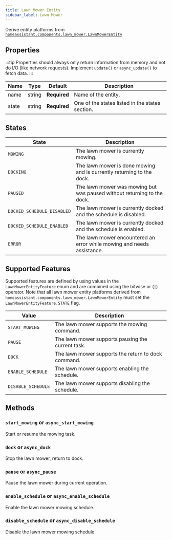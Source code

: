 ```yaml
---
title: Lawn Mower Entity
sidebar_label: Lawn Mower
---
```


Derive entity platforms from [`homeassistant.components.lawn_mower.LawnMowerEntity`](https://github.com/home-assistant/home-assistant/blob/master/homeassistant/components/lawn_mower/__init__.py)

## Properties

:::tip
Properties should always only return information from memory and not do I/O (like network requests). Implement `update()` or `async_update()` to fetch data.
:::


| Name | Type | Default | Description
| ---- | ---- | ------- | -----------
| name | string | **Required** | Name of the entity.
| state | string | **Required** | One of the states listed in the states section.

## States

| State | Description
| ----- | -----------
| `MOWING` | The lawn mower is currently mowing.
| `DOCKING` | The lawn mower is done mowing and is currently returning to the dock.
| `PAUSED` | The lawn mower was mowing but was paused without returning to the dock.
| `DOCKED_SCHEDULE_DISABLED` | The lawn mower is currently docked and the schedule is disabled.
| `DOCKED_SCHEDULE_ENABLED` | The lawn mower is currently docked and the schedule is enabled.
| `ERROR` | The lawn mower encountered an error while mowing and needs assistance.

## Supported Features

Supported features are defined by using values in the `LawnMowerEntityFeature` enum
and are combined using the bitwise or (`|`) operator.
Note that all lawn mower entity platforms derived from `homeassistant.components.lawn_mower.LawnMowerEntity`
must set the `LawnMowerEntityFeature.STATE` flag.

| Value          | Description                                          |
| -------------- | ---------------------------------------------------- |
| `START_MOWING`      | The lawn mower supports the mowing command.       |
| `PAUSE`   | The lawn mower supports pausing the current task.                   |
| `DOCK`    | The lawn mower supports the return to dock command.               |
| `ENABLE_SCHEDULE`       | The lawn mower supports enabling the schedule.                        |
| `DISABLE_SCHEDULE`          | The lawn mower supports disabling the schedule.              |

## Methods

### `start_mowing` or `async_start_mowing`

Start or resume the mowing task.

### `dock` or `async_dock`

Stop the lawn mower, return to dock.

### `pause` or `async_pause`

Pause the lawn mower during current operation.

### `enable_schedule` or `async_enable_schedule`

Enable the lawn mower mowing schedule.

### `disable_schedule` or `async_disable_schedule`

Disable the lawn mower mowing schedule.
